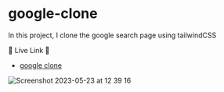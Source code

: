 # google-clone
In this project, I clone the google search page using tailwindCSS

🚀 Live Link 🚀

- [google clone](https://samtush.github.io/google-clone/src/)


![Screenshot 2023-05-23 at 12 39 16](https://github.com/SamTush/google-clone/assets/102317741/72aeb5a4-d7bc-47d9-b4ee-ee6f19ba94b4)
